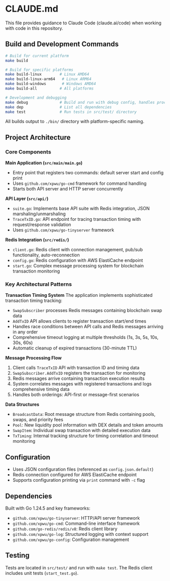# CLAUDE.md

This file provides guidance to Claude Code (claude.ai/code) when working with code in this repository.

## Build and Development Commands

```bash
# Build for current platform
make build

# Build for specific platforms
make build-linux        # Linux AMD64
make build-linux-arm64   # Linux ARM64
make build-windows       # Windows AMD64
make build-all          # All platforms

# Development and debugging
make debug              # Build and run with debug config, handles process restart
make dep                # List all dependencies
make test               # Run tests in src/test/ directory
```

All builds output to `./bin/` directory with platform-specific naming.

## Project Architecture

### Core Components

**Main Application (`src/main/main.go`)**
- Entry point that registers two commands: default server start and config print
- Uses `github.com/xpwu/go-cmd` framework for command handling
- Starts both API server and HTTP server concurrently

**API Layer (`src/api/`)**
- `suite.go`: Implements base API suite with Redis integration, JSON marshaling/unmarshaling
- `TraceTxID.go`: API endpoint for tracing transaction timing with request/response validation
- Uses `github.com/xpwu/go-tinyserver` framework

**Redis Integration (`src/redis/`)**
- `client.go`: Redis client with connection management, pub/sub functionality, auto-reconnection
- `config.go`: Redis configuration with AWS ElastiCache endpoint
- `start.go`: Complex message processing system for blockchain transaction monitoring

### Key Architectural Patterns

**Transaction Timing System**
The application implements sophisticated transaction timing tracking:
- `SwapSubscriber` processes Redis messages containing blockchain swap data
- `AddTxID` API allows clients to register transaction start/end times
- Handles race conditions between API calls and Redis messages arriving in any order
- Comprehensive timeout logging at multiple thresholds (1s, 3s, 5s, 10s, 30s, 60s)
- Automatic cleanup of expired transactions (30-minute TTL)

**Message Processing Flow**
1. Client calls `TraceTxID` API with transaction ID and timing data
2. `SwapSubscriber.AddTxID` registers the transaction for monitoring
3. Redis messages arrive containing transaction execution results
4. System correlates messages with registered transactions and logs comprehensive timing data
5. Handles both orderings: API-first or message-first scenarios

**Data Structures**
- `BroadcastData`: Root message structure from Redis containing pools, swaps, and priority fees
- `Pool`: New liquidity pool information with DEX details and token amounts  
- `SwapItem`: Individual swap transaction with detailed execution data
- `TxTiming`: Internal tracking structure for timing correlation and timeout monitoring

## Configuration

- Uses JSON configuration files (referenced as `config.json.default`)
- Redis connection configured for AWS ElastiCache endpoint
- Supports configuration printing via `print` command with `-c` flag

## Dependencies

Built with Go 1.24.5 and key frameworks:
- `github.com/xpwu/go-tinyserver`: HTTP/API server framework
- `github.com/xpwu/go-cmd`: Command-line interface framework  
- `github.com/go-redis/redis/v8`: Redis client library
- `github.com/xpwu/go-log`: Structured logging with context support
- `github.com/xpwu/go-config`: Configuration management

## Testing

Tests are located in `src/test/` and run with `make test`. The Redis client includes unit tests (`start_test.go`).